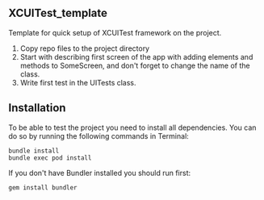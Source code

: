 ## XCUITest_template
Template for quick setup of XCUITest framework on the project.

1. Copy repo files to the project directory
2. Start with describing first screen of the app with adding elements and methods to SomeScreen, and don't forget to change the name of the class.
3. Write first test in the UITests class.

## Installation
To be able to test the project you need to install all dependencies. You can do so by running the following commands in Terminal:
```
bundle install
bundle exec pod install
```
If you don't have Bundler installed you should run first:
```
gem install bundler
```
